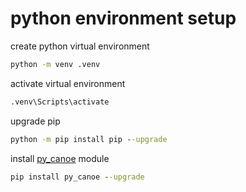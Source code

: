 # python environment setup

create python virtual environment

```bat
python -m venv .venv
```

activate virtual environment

```bat
.venv\Scripts\activate
```

upgrade pip

```bat
python -m pip install pip --upgrade
```

install [py_canoe](https://pypi.org/project/py_canoe/) module

```bat
pip install py_canoe --upgrade
```
